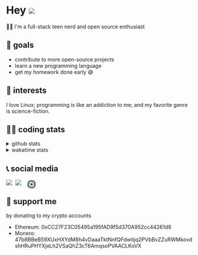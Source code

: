 # Hey <img width="35" src="https://raw.githubusercontent.com/aemmadi/aemmadi/master/wave.gif" />
👨‍💻 I'm a full-stack teen nerd and open source enthusiast

## 🥅 goals

* contribute to more open-source projects
* learn a new programming language
* get my homework done early 😅

## 🧐 interests

I love Linux; programming is like an addiction to me; and my favorite genre is science-fiction.

## 👨‍💻 coding stats

<details>
  <summary>github stats</summary>

  <img width="768" src="https://github-profile-trophy.vercel.app/?username=poseidoncoder&no-border=true&theme=nord&no-frame=true" />
  <div style="display: inline-block">
    <img src="https://github-readme-stats.vercel.app/api/top-langs/?username=poseidoncoder&theme=nord&layout=compact&hide_border=true" />
    <img height="165" src="https://github-readme-stats.vercel.app/api?username=poseidoncoder&show_icons=true&theme=nord&hide_border=true" />
  </div>
</details>

<details>
  <summary>wakatime stats</summary>

<!--START_SECTION:waka-->
![Profile Views](http://img.shields.io/badge/Profile%20Views-1-blue)

**🐱 My Github Data** 

> 🏆 393 Contributions in the Year 2021
 > 
> 📦 21.8 kB Used in Github's Storage 
 > 
> 🚫 Not Opted to Hire
 > 
> 📜 25 Public Repositories 
 > 
> 🔑 2 Private Repositories  
 > 
**I'm an Early 🐤** 

```text
🌞 Morning    89 commits     ██████░░░░░░░░░░░░░░░░░░░   24.52% 
🌆 Daytime    187 commits    █████████████░░░░░░░░░░░░   51.52% 
🌃 Evening    87 commits     ██████░░░░░░░░░░░░░░░░░░░   23.97% 
🌙 Night      0 commits      ░░░░░░░░░░░░░░░░░░░░░░░░░   0.0%

```
📅 **I'm Most Productive on Saturday** 

```text
Monday       62 commits     ████░░░░░░░░░░░░░░░░░░░░░   17.08% 
Tuesday      47 commits     ███░░░░░░░░░░░░░░░░░░░░░░   12.95% 
Wednesday    68 commits     ████░░░░░░░░░░░░░░░░░░░░░   18.73% 
Thursday     43 commits     ███░░░░░░░░░░░░░░░░░░░░░░   11.85% 
Friday       35 commits     ██░░░░░░░░░░░░░░░░░░░░░░░   9.64% 
Saturday     78 commits     █████░░░░░░░░░░░░░░░░░░░░   21.49% 
Sunday       30 commits     ██░░░░░░░░░░░░░░░░░░░░░░░   8.26%

```


📊 **This Week I Spent My Time On** 

```text
⌚︎ Time Zone: America/Los_Angeles

💬 Programming Languages: 
JavaScript               5 hrs 7 mins        ███████████████░░░░░░░░░░   62.77% 
C                        1 hr 54 mins        █████░░░░░░░░░░░░░░░░░░░░   23.31% 
Other                    47 mins             ██░░░░░░░░░░░░░░░░░░░░░░░   9.66% 
JSON                     10 mins             ░░░░░░░░░░░░░░░░░░░░░░░░░   2.15% 
Markdown                 10 mins             ░░░░░░░░░░░░░░░░░░░░░░░░░   2.11%

🔥 Editors: 
VS Code                  8 hrs               ████████████████████████░   98.13% 
Vim                      9 mins              ░░░░░░░░░░░░░░░░░░░░░░░░░   1.87%

🐱‍💻 Projects: 
intui                    6 hrs 5 mins        ██████████████████░░░░░░░   74.66% 
LearnC                   1 hr 54 mins        █████░░░░░░░░░░░░░░░░░░░░   23.31% 
Unknown Project          9 mins              ░░░░░░░░░░░░░░░░░░░░░░░░░   2.03% 
CustomCrypocurrency      0 secs              ░░░░░░░░░░░░░░░░░░░░░░░░░   0.0%

💻 Operating System: 
Linux                    8 hrs 9 mins        █████████████████████████   100.0%

```

**I Mostly Code in JavaScript** 

```text
JavaScript               5 repos             ███████░░░░░░░░░░░░░░░░░░   27.78% 
HTML                     4 repos             █████░░░░░░░░░░░░░░░░░░░░   22.22% 
Go                       3 repos             ████░░░░░░░░░░░░░░░░░░░░░   16.67% 
Python                   2 repos             ██░░░░░░░░░░░░░░░░░░░░░░░   11.11% 
TypeScript               2 repos             ██░░░░░░░░░░░░░░░░░░░░░░░   11.11%

```


**Timeline**

![Chart not found](https://raw.githubusercontent.com/PoseidonCoder/PoseidonCoder/main/charts/bar_graph.png) 


 Last Updated on 26/06/2021
<!--END_SECTION:waka-->
</details>

## 📞 social media

[<img width=25 align="left" src="https://cdn4.iconfinder.com/data/icons/logos-and-brands/512/91_Discord_logo_logos-512.png"/>](https://discord.bio/p/devposeidon)

[<img width=31 align="left" src="https://i.pinimg.com/originals/19/7b/36/197b365922d1ea3aa1a932ff9bbda4a6.png"/>](https://www.youtube.com/channel/UCb0JVK0TmpYueYTx5Te0fUw)

[<img width=25 align="left" src="assets/images/replit.png"/>](https://repl.it/@PowerCoder) 

<br />

## 🤝 support me
by donating to my crypto accounts
* Ethereum: 0xCC27F23C05495a195fAD9f5d370A952cc44261d8
* Monero:   47b8BBeB59XUxHXYdM8h4vDaaaTktNnfQFdwitjq2PVbBvZZuRWMkovdshHRuPHYXjeLh2VSaQhZ3cT6AmqsoPVAACLKoVX
